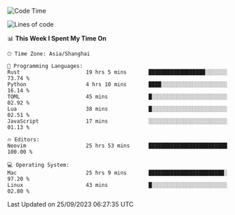 <!--START_SECTION:waka-->
![Code Time](http://img.shields.io/badge/Code%20Time-1%2C621%20hrs%2043%20mins-blue)

![Lines of code](https://img.shields.io/badge/From%20Hello%20World%20I%27ve%20Written-286.1%20thousand%20lines%20of%20code-blue)

📊 **This Week I Spent My Time On** 

```text
🕑︎ Time Zone: Asia/Shanghai

💬 Programming Languages: 
Rust                     19 hrs 5 mins       ██████████████████░░░░░░░   73.74 % 
Python                   4 hrs 10 mins       ████░░░░░░░░░░░░░░░░░░░░░   16.14 % 
TOML                     45 mins             █░░░░░░░░░░░░░░░░░░░░░░░░   02.92 % 
Lua                      38 mins             █░░░░░░░░░░░░░░░░░░░░░░░░   02.51 % 
JavaScript               17 mins             ░░░░░░░░░░░░░░░░░░░░░░░░░   01.13 % 

🔥 Editors: 
Neovim                   25 hrs 53 mins      █████████████████████████   100.00 % 

💻 Operating System: 
Mac                      25 hrs 9 mins       ████████████████████████░   97.20 % 
Linux                    43 mins             █░░░░░░░░░░░░░░░░░░░░░░░░   02.80 % 
```


 Last Updated on 25/09/2023 06:27:35 UTC
<!--END_SECTION:waka-->
